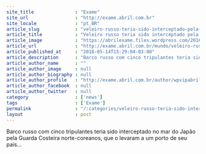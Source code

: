 ```yaml
---
site_title               : "Exame"
site_url                 : "http://exame.abril.com.br"
site_locale              : "pt_BR"
article_slug             : "veleiro-russo-teria-sido-interceptado-pela-coreia-do-norte"
article_title            : "Veleiro russo teria sido interceptado pela Coreia do Norte"
article_image            : "https://abrilexame.files.wordpress.com/2016/09/size_960_16_9_vladimir-putin73.jpg?quality=70&strip=all&w=960"
article_url              : "http://exame.abril.com.br/mundo/veleiro-russo-e-barrado-pela-coreia-do-norte-diz-moscou/"
article_published_at     : "2016-05-14T15:29:04-03:00"
article_description      : "Barco russo com cinco tripulantes teria sido interceptado no mar do Japão pela Guarda Costeira norte-coreanos, que o levaram a um porto de seu país..."
article_author_name      : ""
article_author_image     : null
article_author_biography : null
article_author_profile   : "http://exame.abril.com.br/author/wpvipabril/"
article_author_facebook  : null
article_author_twitter   : null
category                 : ['news']
tags                     : ['Exame']
permalink                : "/:categories/veleiro-russo-teria-sido-interceptado-pela-coreia-do-norte/"
layout                   : post
---
```


Barco russo com cinco tripulantes teria sido interceptado no mar do Japão pela Guarda Costeira norte-coreanos, que o levaram a um porto de seu país...
